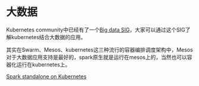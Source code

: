 # 大数据

Kubernetes community中已经有了一个[Big data SIG](https://github.com/kubernetes/community/tree/master/sig-big-data)，大家可以通过这个SIG了解kubernetes结合大数据的应用。

其实在Swarm、Mesos、kubernetes这三种流行的容器编排调度架构中，Mesos对于大数据应用支持是最好的，spark原生就是运行在mesos上的，当然也可以容器化运行在kubernetes上。

[Spark standalone on Kubernetes](spark-standalone-on-kubernetes.md)